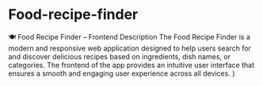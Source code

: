 # Food-recipe-finder
🍽️ Food Recipe Finder – Frontend Description
The Food Recipe Finder is a modern and responsive web application designed to help users search for and discover delicious recipes based on ingredients, dish names, or categories. The frontend of the app provides an intuitive user interface that ensures a smooth and engaging user experience across all devices.
)
